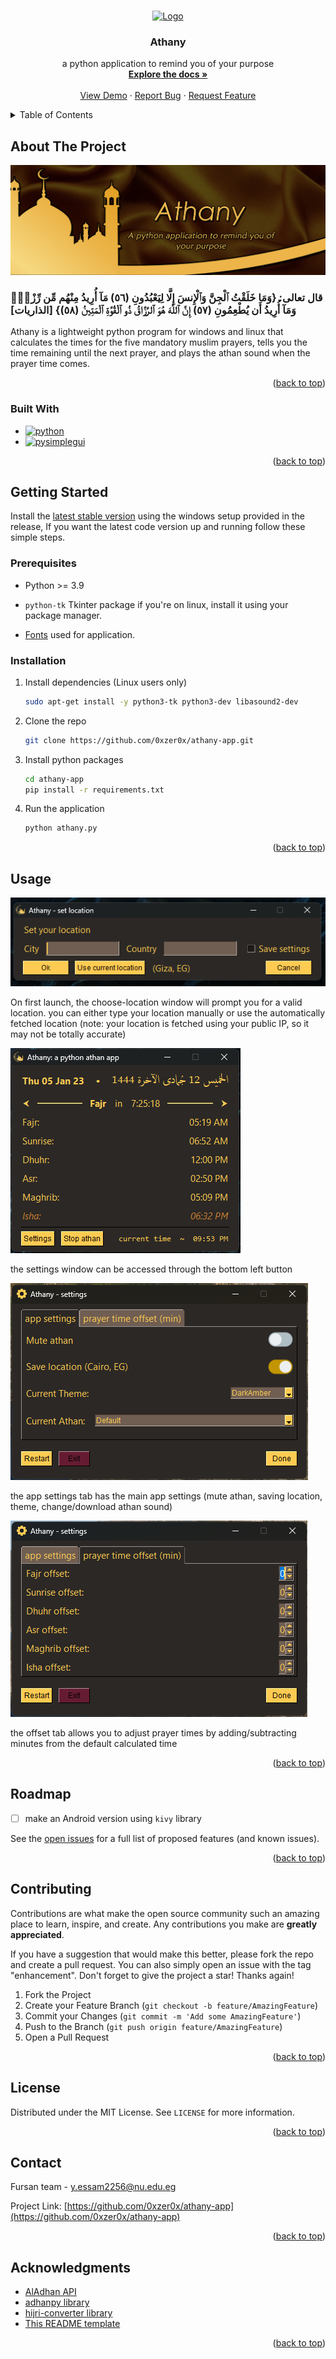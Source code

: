 <a name="readme-top"></a>

<!-- PROJECT LOGO -->
<br />
<div align="center">
  <a href="https://github.com/0xzer0x/athany-app">
    <img src="images/athany_icon.ico" alt="Logo" width="80" height="80">
  </a>

<h3 align="center">Athany</h3>

  <p align="center">
    a python application to remind you of your purpose
    <br />
    <a href="https://github.com/0xzer0x/athany-app"><strong>Explore the docs »</strong></a>
    <br />
    <br />
    <a href="https://github.com/0xzer0x/athany-app">View Demo</a>
    ·
    <a href="https://github.com/0xzer0x/athany-app/issues">Report Bug</a>
    ·
    <a href="https://github.com/0xzer0x/athany-app/issues">Request Feature</a>
  </p>
</div>

<!-- TABLE OF CONTENTS -->
<details>
  <summary>Table of Contents</summary>
  <ol>
    <li>
      <a href="#about-the-project">About The Project</a>
      <ul>
        <li><a href="#built-with">Built With</a></li>
      </ul>
    </li>
    <li>
      <a href="#getting-started">Getting Started</a>
      <ul>
        <li><a href="#prerequisites">Prerequisites</a></li>
        <li><a href="#installation">Installation</a></li>
      </ul>
    </li>
    <li><a href="#usage">Usage</a></li>
    <li><a href="#roadmap">Roadmap</a></li>
    <li><a href="#contributing">Contributing</a></li>
    <li><a href="#license">License</a></li>
    <li><a href="#contact">Contact</a></li>
    <li><a href="#acknowledgments">Acknowledgments</a></li>
  </ol>
</details>

<!-- ABOUT THE PROJECT -->

## About The Project

[![Athany Screen Shot][banner]][latest-release]

### قال تعالى: {وَمَا خَلَقْتُ ٱلْجِنَّ وَٱلْإِنسَ إِلَّا لِيَعْبُدُونِ (٥٦) مَآ أُرِيدُ مِنْهُم مِّن رِّزْقٍۢ وَمَآ أُرِيدُ أَن يُطْعِمُونِ (٥٧) إِنَّ ٱللَّهَ هُوَ ٱلرَّزَّاقُ ذُو ٱلْقُوَّةِ ٱلْمَتِينُ (٥٨)} \[الذاريات]

Athany is a lightweight python program for windows and linux that calculates the times for the five mandatory muslim prayers, tells you the time remaining until the next prayer, and plays the athan sound when the prayer time comes.

<p align="right">(<a href="#readme-top">back to top</a>)</p>

### Built With

- [![python][python]][python-url]
- [![pysimplegui][psg]][psg-url]

<p align="right">(<a href="#readme-top">back to top</a>)</p>

<!-- GETTING STARTED -->

## Getting Started

Install the [latest stable version][latest-release] using the windows setup provided in the release, If you want the latest code version up and running follow these simple steps.

### Prerequisites

- Python >= 3.9

- `python-tk` Tkinter package if you're on linux, install it using your package manager.

- [Fonts](https://github.com/0xzer0x/athany-app/releases/download/1.0.0-stable/fonts.zip) used for application.

### Installation

1. Install dependencies (Linux users only)

   ```sh
   sudo apt-get install -y python3-tk python3-dev libasound2-dev
   ```

2. Clone the repo

   ```sh
   git clone https://github.com/0xzer0x/athany-app.git
   ```

3. Install python packages

   ```sh
   cd athany-app
   pip install -r requirements.txt
   ```

4. Run the application
   ```sh
   python athany.py
   ```

<p align="right">(<a href="#readme-top">back to top</a>)</p>

<!-- USAGE EXAMPLES -->

## Usage

![choose-location][choose-location]

On first launch, the choose-location window will prompt you for a valid location. you can either type your location manually or use the automatically fetched location (note: your location is fetched using your public IP, so it may not be totally accurate)

![main-window][main-window]

the settings window can be accessed through the bottom left button

![settings-window-app-tab][settings-window-app-tab]

the app settings tab has the main app settings (mute athan, saving location, theme, change/download athan sound)

![settings-window-offset-tab][settings-window-offset-tab]

the offset tab allows you to adjust prayer times by adding/subtracting minutes from the default calculated time

<p align="right">(<a href="#readme-top">back to top</a>)</p>

<!-- ROADMAP -->

## Roadmap

- [ ] make an Android version using `kivy` library

See the [open issues](https://github.com/0xzer0x/athany-app/issues) for a full list of proposed features (and known issues).

<p align="right">(<a href="#readme-top">back to top</a>)</p>

<!-- CONTRIBUTING -->

## Contributing

Contributions are what make the open source community such an amazing place to learn, inspire, and create. Any contributions you make are **greatly appreciated**.

If you have a suggestion that would make this better, please fork the repo and create a pull request. You can also simply open an issue with the tag "enhancement".
Don't forget to give the project a star! Thanks again!

1. Fork the Project
2. Create your Feature Branch (`git checkout -b feature/AmazingFeature`)
3. Commit your Changes (`git commit -m 'Add some AmazingFeature'`)
4. Push to the Branch (`git push origin feature/AmazingFeature`)
5. Open a Pull Request

<p align="right">(<a href="#readme-top">back to top</a>)</p>

<!-- LICENSE -->

## License

Distributed under the MIT License. See `LICENSE` for more information.

<p align="right">(<a href="#readme-top">back to top</a>)</p>

<!-- CONTACT -->

## Contact

Fursan team - y.essam2256@nu.edu.eg

Project Link: [https://github.com/0xzer0x/athany-app](https://github.com/0xzer0x/athany-app)

<p align="right">(<a href="#readme-top">back to top</a>)</p>

<!-- ACKNOWLEDGMENTS -->

## Acknowledgments

- [AlAdhan API](https://aladhan.com/prayer-times-api)
- [adhanpy library](https://github.com/alphahm/adhanpy)
- [hijri-converter library](https://hijri-converter.readthedocs.io/en/stable/index.html)
- [This README template](https://github.com/othneildrew/Best-README-Template)

<p align="right">(<a href="#readme-top">back to top</a>)</p>

<!-- MARKDOWN LINKS & IMAGES -->

[latest-release]: https://github.com/0xzer0x/athany-app/releases/latest
[python]: https://img.shields.io/badge/Python-yellowgreen?style=for-the-badge&logo=Python&logoColor=white
[psg]: https://img.shields.io/badge/PySimpleGUI-blue?style=for-the-badge&logo=Python&logoColor=white
[python-url]: https://python.org
[psg-url]: https://pysimplegui.org
[banner]: images/banner.jpg
[choose-location]: images/choose-location.png
[main-window]: images/main-window.png
[settings-window-app-tab]: images/settings-window.png
[settings-window-offset-tab]: images/settings-window-offset-tab.png
